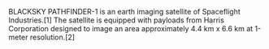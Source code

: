 BLACKSKY PATHFINDER-1 is an earth imaging satellite of Spaceflight Industries.[1] The satellite is equipped with payloads from Harris Corporation designed to image an area approximately 4.4 km x 6.6 km at 1-meter resolution.[2]
